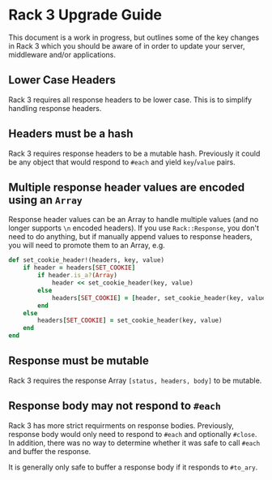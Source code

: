 # Rack 3 Upgrade Guide

This document is a work in progress, but outlines some of the key changes in Rack 3 which you should be aware of in order to update your server, middleware and/or applications.

## Lower Case Headers

Rack 3 requires all response headers to be lower case. This is to simplify handling response headers.

## Headers must be a hash

Rack 3 requires response headers to be a mutable hash. Previously it could be any object that would respond to `#each` and yield `key`/`value` pairs.

## Multiple response header values are encoded using an `Array`

Response header values can be an Array to handle multiple values (and no longer supports `\n` encoded headers). If you use `Rack::Response`, you don't need to do anything, but if manually append values to response headers, you will need to promote them to an Array, e.g.

```ruby
def set_cookie_header!(headers, key, value)
	if header = headers[SET_COOKIE]
		if header.is_a?(Array)
			header << set_cookie_header(key, value)
		else
			headers[SET_COOKIE] = [header, set_cookie_header(key, value)]
		end
	else
		headers[SET_COOKIE] = set_cookie_header(key, value)
	end
end
```

## Response must be mutable

Rack 3 requires the response Array `[status, headers, body]` to be mutable.

## Response body may not respond to `#each`

Rack 3 has more strict requirments on response bodies. Previously, response body would only need to respond to `#each` and optionally `#close`. In addition, there was no way to determine whether it was safe to call `#each` and buffer the response.

It is generally only safe to buffer a response body if it responds to `#to_ary`.
